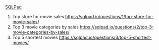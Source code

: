 [SQLPad](https://sqlpad.io/questions/)



1. Top store for movie sales    https://sqlpad.io/questions/1/top-store-for-movie-sales/
2. Top 3 movie categories by sales   https://sqlpad.io/questions/2/top-3-movie-categories-by-sales/
3. Top 5 shortest movies https://sqlpad.io/questions/3/top-5-shortest-movies/

